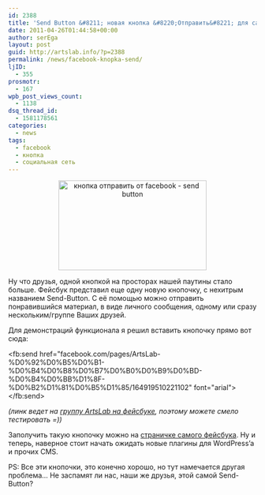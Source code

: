```yaml
---
id: 2388
title: 'Send Button &#8211; новая кнопка &#8220;Отправить&#8221; для сайтов от Facebook'
date: 2011-04-26T01:44:58+00:00
author: serEga
layout: post
guid: http://artslab.info/?p=2388
permalink: /news/facebook-knopka-send/
ljID:
  - 355
prosmotr:
  - 167
wpb_post_views_count:
  - 1138
dsq_thread_id:
  - 1581178561
categories:
  - news
tags:
  - facebook
  - кнопка
  - социальная сеть
---
```

<center>
  <a href="{{site.img_cdn}}/facebook-send-button.png"><img src="{{site.img_cdn}}/facebook-send-button-300x182.png" alt="кнопка отправить от facebook - send button" title="facebook-send-button" width="300" height="182" class="alignnone size-medium wp-image-2398" /></a>
</center>

Ну что друзья, одной кнопкой на просторах нашей паутины стало больше. Фейсбук представил еще одну новую кнопочку, с нехитрым названием Send-Button. С её помощью можно отправить понравившийся материал, в виде личного сообщения, одному или сразу нескольким/группе Ваших друзей.

Для демонстраций функционала я решил вставить кнопочку прямо вот сюда:

<div id="fb-root">
</div>

<fb:send href="facebook.com/pages/ArtsLab-%D0%92%D0%B5%D0%B1-%D0%B4%D0%B8%D0%B7%D0%B0%D0%B9%D0%BD-%D0%B4%D0%BB%D1%8F-%D0%B2%D1%81%D0%B5%D1%85/164919510221102" font="arial"></fb:send>

_(линк ведет на [группу ArtsLab на фейсбуке](http://facebook.com/pages/ArtsLab-%D0%92%D0%B5%D0%B1-%D0%B4%D0%B8%D0%B7%D0%B0%D0%B9%D0%BD-%D0%B4%D0%BB%D1%8F-%D0%B2%D1%81%D0%B5%D1%85/164919510221102), поэтому можете смело тестировать =))_

Заполучить такую кнопочку можно на [страничке самого фейсбука](http://developers.facebook.com/docs/reference/plugins/send/). Ну и теперь, наверное стоит начать ожидать новые плагины для WordPress&#8217;a и прочих CMS.

PS: Все эти кнопочки, это конечно хорошо, но тут намечается другая проблема&#8230; Не заспамят ли нас, наши же друзья, этой самой Send-Button?